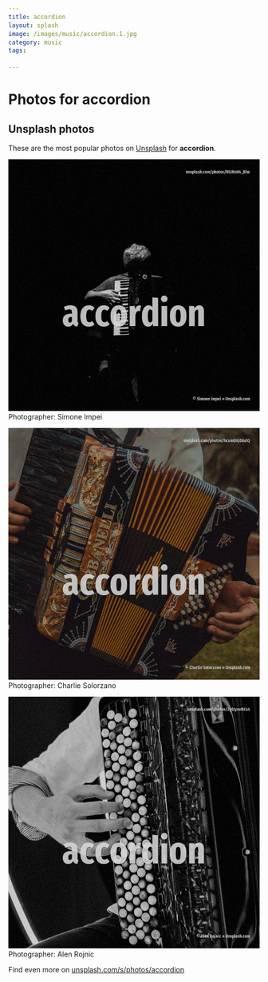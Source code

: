 ```yaml
---
title: accordion
layout: splash
image: /images/music/accordion.1.jpg
category: music
tags:

---
```

# Photos for accordion
 
## Unsplash photos
These are the most popular photos on [Unsplash](https://unsplash.com) for **accordion**.
 
![accordion](/images/music/accordion.1.jpg)
Photographer:  Simone Impei
 
![accordion](/images/music/accordion.2.jpg)
Photographer:  Charlie Solorzano
 
![accordion](/images/music/accordion.3.jpg)
Photographer:  Alen Rojnic
 
Find even more on [unsplash.com/s/photos/accordion](https://unsplash.com/s/photos/accordion)
 
